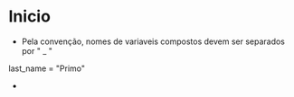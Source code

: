 # Inicio

- Pela convenção, nomes de variaveis compostos devem ser separados por " _ "

last_name = "Primo"

- 